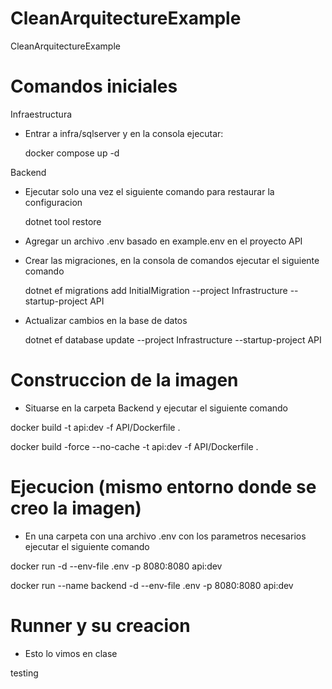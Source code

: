 # CleanArquitectureExample

CleanArquitectureExample

# Comandos iniciales

Infraestructura

- Entrar a infra/sqlserver y en la consola ejecutar:

  docker compose up -d

Backend

- Ejecutar solo una vez el siguiente comando para restaurar la configuracion

  dotnet tool restore
- Agregar un archivo .env basado en example.env en el proyecto API
- Crear las migraciones, en la consola de comandos ejecutar el siguiente comando

  dotnet ef migrations add InitialMigration --project Infrastructure --startup-project API
- Actualizar cambios en la base de datos

  dotnet ef database update --project Infrastructure --startup-project API

# Construccion de la imagen

- Situarse en la carpeta Backend y ejecutar el siguiente comando

 docker build -t api:dev -f API/Dockerfile .

 docker build -force --no-cache -t api:dev -f API/Dockerfile .

# Ejecucion (mismo entorno donde se creo la imagen)

- En una carpeta con una archivo .env con los parametros necesarios ejecutar el siguiente comando

 docker run -d --env-file .env -p 8080:8080 api:dev

 docker run --name backend -d --env-file .env -p 8080:8080 api:dev

# Runner y su creacion

- Esto lo vimos en clase

testing
